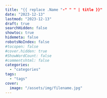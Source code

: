 ```yaml
---
title: "{{ replace .Name "-" " " | title }}"
date: "2023-12-13"
lastmod: "2023-12-13"
draft: true
searchHidden: false
showtoc: true
hidemeta: false
robotsNoIndex: false
#tocopen: false
#cover.hidden: true
#ShowWordCount: false
#commentshtml: false
categories: 
  - "categories"
tags: 
  - "tags"
cover:
  image: "/assets/img/filename.jpg"
---
```



